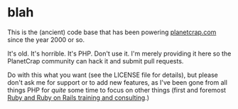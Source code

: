 # blah

This is the (ancient) code base that has been powering [planetcrap.com](http://www.planetcrap.com) since the year 2000 or so.

It's old. It's horrible. It's PHP. Don't use it. I'm merely providing it here so the PlanetCrap community can hack it and submit pull requests.

Do with this what you want (see the LICENSE file for details), but please don't ask me for support or to add new features, as I've been gone from all things PHP for _quite_ some time to focus on other things (first and foremost [Ruby and Ruby on Rails training and consulting](http://www.mans.de).)
